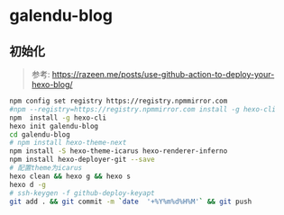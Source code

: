 # galendu-blog

## 初始化  
>参考: https://razeen.me/posts/use-github-action-to-deploy-your-hexo-blog/

```bash
npm config set registry https://registry.npmmirror.com
#npm --registry=https://registry.npmmirror.com install -g hexo-cli
npm  install -g hexo-cli
hexo init galendu-blog
cd galendu-blog
# npm install hexo-theme-next
npm install -S hexo-theme-icarus hexo-renderer-inferno
npm install hexo-deployer-git --save
# 配置theme为icarus
hexo clean && hexo g && hexo s
hexo d -g
# ssh-keygen -f github-deploy-keyapt
git add . && git commit -m `date  '+%Y%m%d%H%M'` && git push
```